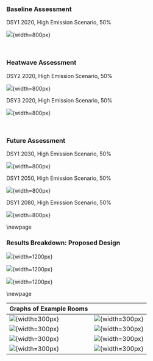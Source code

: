### Baseline Assessment

DSY1 2020, High Emission Scenario, 50%

![](../data\interim\TM59\000_TestRun1__TM59results.jpeg){width=800px}

<br>

### Heatwave Assessment

DSY2 2020, High Emission Scenario, 50%

![](../data\interim\TM59\000_TestRun1__TM59results.jpeg){width=800px}

DSY3 2020, High Emission Scenario, 50%

![](../data\interim\TM59\000_TestRun1__TM59results.jpeg){width=800px}

<br>

### Future Assessment

DSY1 2030, High Emission Scenario, 50%

![](../data\interim\TM59\001_TestRun2__TM59results.jpeg){width=800px}

DSY1 2050, High Emission Scenario, 50%

![](../data\interim\TM59\001_TestRun2__TM59results.jpeg){width=800px}

DSY1 2080, High Emission Scenario, 50%

![](../data\interim\TM59\001_TestRun2__TM59results.jpeg){width=800px}

\newpage

### Results Breakdown: Proposed Design

![](../data\interim\TM59\graphs\000_TestRun1__crit_category.jpg){width=1200px}

![](../data\interim\TM59\graphs\000_TestRun1__av_non_bedroom.jpg){width=1200px}

![](../data\interim\TM59\graphs\000_TestRun1__av_bedroom.jpg){width=1200px}

\newpage

| Graphs of Example Rooms                                                                              |                                                                                                    |
|:-----------------------------------------------------------------------------------------------------|:---------------------------------------------------------------------------------------------------|
| ![](../data\interim\TM59\graphs\000_TestRun1__temps__AA_03_01_DB_DoubleBedroom1.jpg){width=300px}    | ![](../data\interim\TM59\graphs\000_TestRun1__temps__AA_03_01_LR_KitchenLiving2B.jpg){width=300px} |
| ![](../data\interim\TM59\graphs\000_TestRun1__temps__AA_03_01_WC_Bathroom.jpg){width=300px}          | ![](../data\interim\TM59\graphs\000_TestRun1__temps__A_04_02_03_SB_SingleBedroom.jpg){width=300px} |
| ![](../data\interim\TM59\graphs\000_TestRun1__temps__A_11_03_01_LR_LivingKitchen1B.jpg){width=300px} | ![](../data\interim\TM59\graphs\000_TestRun1__temps__A_11_03_02_DB_DoubleBedroom.jpg){width=300px} |
| ![](../data\interim\TM59\graphs\000_TestRun1__temps__BB_00_01_LR_LivingRoom3B.jpg){width=300px}      | ![](../data\interim\TM59\graphs\000_TestRun1__temps__BB_00_01_WC_Toilet.jpg){width=300px}          |

